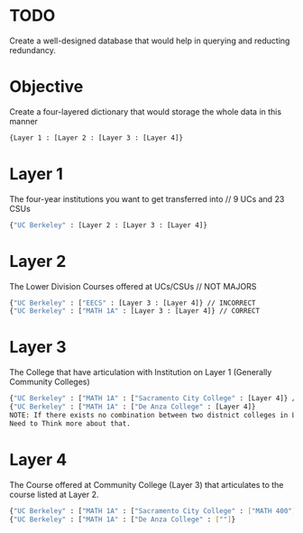 # TODO
Create a well-designed database that would help in querying and reducting redundancy.
# Objective
Create a four-layered dictionary that would storage the whole data in this manner
```bash
{Layer 1 : [Layer 2 : [Layer 3 : [Layer 4]}
```
# Layer 1 
The four-year institutions you want to get transferred into // 9 UCs and 23 CSUs
```bash
{"UC Berkeley" : [Layer 2 : [Layer 3 : [Layer 4]}
```
# Layer 2
The Lower Division Courses offered at UCs/CSUs // NOT MAJORS
```bash
{"UC Berkeley" : ["EECS" : [Layer 3 : [Layer 4]} // INCORRECT
{"UC Berkeley" : ["MATH 1A" : [Layer 3 : [Layer 4]} // CORRECT
```
# Layer 3
The College that have articulation with Institution on Layer 1 (Generally Community Colleges)
```bash
{"UC Berkeley" : ["MATH 1A" : ["Sacramento City College" : [Layer 4]} // OR
{"UC Berkeley" : ["MATH 1A" : ["De Anza College" : [Layer 4]}
NOTE: If there exists no combination between two distnict colleges in Layer 1 and Layer 3, that does NOT NECCESSARILY mean that no articulation agreement exists.
Need to Think more about that.
```
# Layer 4
The Course offered at Community College (Layer 3) that articulates to the course listed at Layer 2.
```bash
{"UC Berkeley" : ["MATH 1A" : ["Sacramento City College" : ["MATH 400"]} // OR
{"UC Berkeley" : ["MATH 1A" : ["De Anza College" : [""]}
